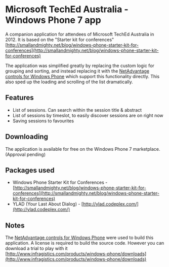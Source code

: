 Microsoft TechEd Australia - Windows Phone 7 app
=============

A companion application for attendees of Microsoft TechEd Australia in 2012.  It is based on the "Starter kit for conferences"  [http://smallandmighty.net/blog/windows-phone-starter-kit-for-conferences](http://smallandmighty.net/blog/windows-phone-starter-kit-for-conferences)

The application was simplified greatly by replacing the custom logic for grouping and sorting, and instead replacing it with the [NetAdvantage controls for Windows Phone](http://www.infragistics.com/products/windows-phone) which support this functionality directly. This also sped up the loading and scrolling of the list dramatically.

Features
-------

* List of sessions. Can search within the session title & abstract
* List of sessions by timeslot, to easily discover sessions are on right now
* Saving sessions to favourites

Downloading
--------

The application is available for free on the Windows Phone 7 marketplace. (Approval pending)

Packages used
--------

* Windows Phone Starter Kit for Conferences - [http://smallandmighty.net/blog/windows-phone-starter-kit-for-conferences](http://smallandmighty.net/blog/windows-phone-starter-kit-for-conferences)
* YLAD (Your Last About Dialog) - [http://ylad.codeplex.com/](http://ylad.codeplex.com/)

Notes
--------
The [NetAdvantage controls for Windows Phone](http://www.infragistics.com/products/windows-phone) were used to build this application. A license is required to build the source code. However you can download a trial to play with it [http://www.infragistics.com/products/windows-phone/downloads](http://www.infragistics.com/products/windows-phone/downloads)